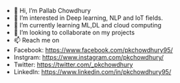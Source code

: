 - 👋 Hi, I’m Pallab Chowdhury
- 👀 I’m interested in Deep learning, NLP and IoT fields.
- 🌱 I’m currently learning ML,DL and cloud computing
- 💞️ I’m looking to collaborate on my projects
- 📫 Reach me on
- Facebook: https://www.facebook.com/pkchowdhury95/
- Instgram: https://www.instagram.com/pkchowdhury/
- Twitter: https://twitter.com/_pkchowdhury
- LinkedIn: https://www.linkedin.com/in/pkchowdhury95/

<!---
pkchowdhury/pkchowdhury is a ✨ special ✨ repository because its `README.md` (this file) appears on your GitHub profile.
You can click the Preview link to take a look at your changes.
--->
